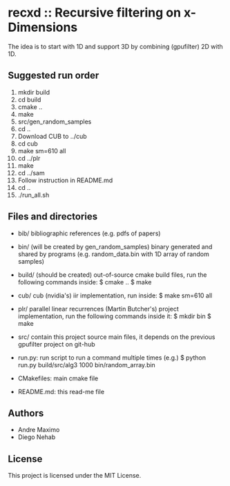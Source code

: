 # recxd :: Recursive filtering on x-Dimensions

The idea is to start with 1D and support 3D by combining (gpufilter)
2D with 1D.

## Suggested run order

1. mkdir build
2. cd build
3. cmake ..
4. make
5. src/gen_random_samples
6. cd ..
7. Download CUB to ../cub
8. cd cub
9. make sm=610 all
10. cd ../plr
11. make
12. cd ../sam
13. Follow instruction in README.md
14. cd ..
15. ./run_all.sh

## Files and directories

* bib/ bibliographic references (e.g. pdfs of papers)

* bin/ (will be created by gen_random_samples) binary generated and
shared by programs (e.g. random_data.bin with 1D array of random
samples)

* build/ (should be created) out-of-source cmake build files,
  run the following commands inside:
  $ cmake ..
  $ make

* cub/ cub (nvidia's) iir implementation, run inside:
  $ make sm=610 all

* plr/ parallel linear recurrences (Martin Butcher's) project
  implementation, run the following commands inside it:
  $ mkdir bin
  $ make

* src/ contain this project source main files, it depends on
  the previous gpufilter project on git-hub

* run.py: run script to run a command multiple times
  (e.g.) $ python run.py build/src/alg3 1000 bin/random_array.bin

* CMakefiles: main cmake file

* README.md: this read-me file

## Authors

* Andre Maximo
* Diego Nehab

## License

This project is licensed under the MIT License.
